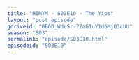 ```yaml
---
title: "HIMYM - S03E10 - The Yips"
layout: "post_episode"
gdriveid: "0B6D_WdeSr-7ZaG1uY1d6MjQ3cUU"
season: "S03"
permalink: "episode/S03E10.html"
episodeid: "S03E10"
---
```

